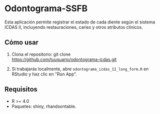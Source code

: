 # Odontograma-SSFB

Esta aplicación permite registrar el estado de cada diente según el sistema ICDAS II, incluyendo restauraciones, caries y otros atributos clínicos.

## Cómo usar

1. Clona el repositorio:
   git clone https://github.com/tuusuario/odontograma-icdas.git

2. Si trabajarás localmente, abre `odontograma_icdas_II_long_form.R` en RStudio y haz clic en "Run App".

## Requisitos

- R >= 4.0
- Paquetes: shiny, rhandsontable.
